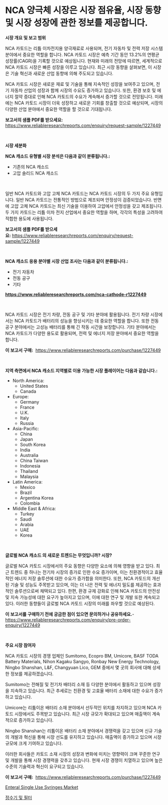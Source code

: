 <p><h1>NCA 양극체 시장은 시장 점유율, 시장 동향 및 시장 성장에 관한 정보를 제공합니다.</h1></p><p><strong>시장 개요 및 보고 범위</strong></p>
<p><p>NCA 카토드는 리튬 이차전지용 양극재료로 사용되며, 전기 자동차 및 전력 저장 시스템 분야에서 중요한 역할을 합니다. NCA 카토드 시장은 예측 기간 동안 13.2%의 연평균 성장률(CAGR)을 기록할 것으로 예상됩니다. 현재와 미래의 전망에 따르면, 세계적으로 NCA 카토드 시장은 빠른 성장을 이루고 있습니다. 최근 시장 동향을 살펴보면, 이 시장은 기술 혁신과 새로운 산업 동향에 의해 주도되고 있습니다.</p><p>NCA 카토드 시장은 새로운 재료 및 기술을 통해 지속적인 성장을 보여주고 있으며, 전기 자동차 산업의 성장과 함께 시장의 수요도 증가하고 있습니다. 또한, 환경 보호 및 에너지 절약 증대로 인해 NCA 카토드의 수요가 계속해서 증가할 것으로 전망됩니다. 미래에는 NCA 카토드 시장이 더욱 성장하고 새로운 기회를 창출할 것으로 예상되며, 시장의 다양한 산업 분야에서 중요한 역할을 할 것으로 기대됩니다.</p></p>
<p><strong>보고서의 샘플 PDF를 받으세요:</strong> <a href="https://www.reliableresearchreports.com/enquiry/request-sample/1227449">https://www.reliableresearchreports.com/enquiry/request-sample/1227449</a></p>
<p>&nbsp;</p>
<p><strong>시장 세분화</strong></p>
<p><strong>NCA 캐소드 유형별 시장 분석은 다음과 같이 분류됩니다.:</strong></p>
<p><ul><li>기존의 NCA 캐소드</li><li>고압 솔리드 NCA 캐소드</li></ul></p>
<p>&nbsp;</p>
<p><p>일반 NCA 카토드와 고압 고체 NCA 카토드는 NCA 카토드 시장의 두 가지 주요 유형입니다. 일반 NCA 카토드는 전통적인 방법으로 제조되며 안정성이 검증되었습니다. 반면에 고압 고체 NCA 카토드는 최신 기술을 이용하여 고압에서 안정성을 갖고 제조됩니다. 두 가지 카토드는 리튬 이차 전지 산업에서 중요한 역할을 하며, 각각의 특성을 고려하여 적합한 용도에 사용됩니다.</p></p>
<p><strong>보고서의 샘플 PDF를 받으세요:</strong>&nbsp;<a href="https://www.reliableresearchreports.com/enquiry/request-sample/1227449">https://www.reliableresearchreports.com/enquiry/request-sample/1227449</a></p>
<p>&nbsp;</p>
<p><strong> NCA 캐소드 응용 분야별 시장 산업 조사는 다음과 같이 분류됩니다.:</strong></p>
<p><ul><li>전기 자동차</li><li>전동 공구</li><li>기타</li></ul></p>
<p><strong><a href="https://www.reliableresearchreports.com/nca-cathode-r1227449">https://www.reliableresearchreports.com/nca-cathode-r1227449</a></strong></p>
<p>&nbsp;</p>
<p><p>NCA 카토드 시장은 전기 차량, 전동 공구 및 기타 분야에 활용됩니다. 전기 차량 시장에서는 NCA 카토드가 배터리의 성능을 향상시키는 데 중요한 역할을 합니다. 또한 전동 공구 분야에서는 고성능 배터리를 통해 긴 작동 시간을 보장합니다. 기타 분야에서는 NCA 카토드가 다양한 용도로 활용되며, 전력 및 에너지 저장 분야에서 중요한 역할을 합니다.</p></p>
<p><strong>이 보고서 구매:</strong>&nbsp; <a href="https://www.reliableresearchreports.com/purchase/1227449">https://www.reliableresearchreports.com/purchase/1227449</a></p>
<p>&nbsp;</p>
<p><strong>지역 측면에서 NCA 캐소드 지역별로 이용 가능한 시장 플레이어는 다음과 같습니다.:</strong></p>
<p><ul>
    <li>
        North America:
        <ul>
            <li>United States</li>
            <li>Canada</li>
        </ul>
    </li>
    <li>
        Europe:
        <ul>
            <li>Germany</li>
            <li>France</li>
            <li>U.K.</li>
            <li>Italy</li>
            <li>Russia</li>
        </ul>
    </li>
    <li>
        Asia-Pacific:
        <ul>
            <li>China</li>
            <li>Japan</li>
            <li>South Korea</li>
            <li>India</li>
            <li>Australia</li>
            <li>China Taiwan</li>
            <li>Indonesia</li>
            <li>Thailand</li>
            <li>Malaysia</li>
        </ul>
    </li>
    <li>
        Latin America:
        <ul>
            <li>Mexico</li>
            <li>Brazil</li>
            <li>Argentina Korea</li>
            <li>Colombia</li>
        </ul>
    </li>
    <li>
        Middle East & Africa:
        <ul>
            <li>Turkey</li>
            <li>Saudi</li>
            <li>Arabia</li>
            <li>UAE</li>
            <li>Korea</li>
        </ul>
    </li>
    </ul></p>
<p>&nbsp;</p>
<p><strong>글로벌 NCA 캐소드 의 새로운 트렌드는 무엇입니까? 시장?</strong></p>
<p><p>글로벌 NCA 카토드 시장에서의 주요 동향은 다양한 요소에 의해 영향을 받고 있다. 최근 트렌드 중 하나는 전기차 시장의 증가로 인한 수요 증가이며, 이는 친환경적이고 효율적인 에너지 저장 솔루션에 대한 수요가 증가함을 의미한다. 또한, NCA 카토드의 개선된 기술 및 성능도 주목받고 있으며, 이는 더 나은 전력 및 에너지 밀도를 제공하는 효과적인 솔루션으로써 채택되고 있다. 한편, 환경 규제 강화로 인해 NCA 카토드의 안전성 및 지속 가능성에 대한 요구가 높아지고 있으며, 이에 대한 연구 및 개발 또한 계속되고 있다. 이러한 동향들이 글로벌 NCA 카토드 시장의 미래를 좌우할 것으로 예상된다.</p></p>
<p><strong>이 보고서를 구매하기 전에 궁금한 점이 있으면 문의하거나 공유하세요.</strong>- <a href="https://www.reliableresearchreports.com/enquiry/pre-order-enquiry/1227449">https://www.reliableresearchreports.com/enquiry/pre-order-enquiry/1227449</a></p>
<p>&nbsp;</p>
<p><strong>주요 시장 참여자</strong></p>
<p><p>NCA 카토드 시장의 경쟁 업체인 Sumitomo, Ecopro BM, Umicore, BASF TODA Battery Materials, Nihon Kagaku Sangyo, Ronbay New Energy Technology, Ningbo Shanshan, L&F, Changyuan Lico, GEM 중에서 몇 곳의 회사에 대해 상세한 정보를 제공하겠습니다.</p><p>Sumitomo는 전해질 및 전기차 배터리 소재 등 다양한 분야에서 활동하고 있으며 성장을 지속하고 있습니다. 최근 추세로는 친환경 및 고효율 배터리 소재에 대한 수요가 증가하고 있습니다.</p><p>Umicore는 리튬이온 배터리 소재 분야에서 선두적인 위치를 차지하고 있으며 NCA 카토드 시장에서도 주목받고 있습니다. 최근 시장 규모가 확대되고 있으며 매출액이 계속적으로 증가하고 있습니다.</p><p>Ningbo Shanshan는 리튬이온 배터리 소재 분야에서 경쟁력을 갖고 있으며 신규 기술의 개발과 혁신을 통해 시장 선도를 유지하고 있습니다. 매출액이 증가하고 있으며 시장 규모에 크게 기여하고 있습니다.</p><p>이러한 회사들은 카토드 소재 시장의 성장과 변화에 미치는 영향력이 크며 꾸준한 연구 및 개발을 통해 시장 경쟁력을 갖추고 있습니다. 현재 시장 경쟁이 치열하고 있으며 높은 수준의 기술력과 혁신이 요구되고 있습니다.</p></p>
<p><strong>이 보고서 구매:</strong>&nbsp;&nbsp;<a href="https://www.reliableresearchreports.com/purchase/1227449">https://www.reliableresearchreports.com/purchase/1227449</a></p>
<p><p><a href="https://frill-swim-3cd.notion.site/Enteral-Single-Use-Syringes-Market-Trends-Forecast-and-Competitive-Analysis-to-2031-950d20cccfed47df9a2828e239c8f6dc">Enteral Single Use Syringes Market</a></p><p><a href="https://medium.com/@seanturner6262/%EC%A0%95%EC%88%98%EA%B8%B0-%EB%B0%8F-%ED%95%84%ED%84%B0-%EC%8B%9C%EC%9E%A5-%EB%B3%B4%EA%B3%A0%EC%84%9C%EB%8A%94-%EC%9D%B4-%EC%8B%9C%EC%9E%A5%EC%9D%98-%EC%B5%9C%EC%8B%A0-%ED%8A%B8%EB%A0%8C%EB%93%9C%EC%99%80-%EC%84%B1%EC%9E%A5-%EA%B8%B0%ED%9A%8C%EB%A5%BC-%EB%B3%B4%EC%97%AC%EC%A4%8D%EB%8B%88%EB%8B%A4-39a664a2e0f1">정수기 및 필터</a></p></p>